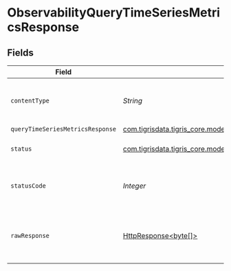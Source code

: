 # ObservabilityQueryTimeSeriesMetricsResponse


## Fields

| Field                                                                                                                            | Type                                                                                                                             | Required                                                                                                                         | Description                                                                                                                      |
| -------------------------------------------------------------------------------------------------------------------------------- | -------------------------------------------------------------------------------------------------------------------------------- | -------------------------------------------------------------------------------------------------------------------------------- | -------------------------------------------------------------------------------------------------------------------------------- |
| `contentType`                                                                                                                    | *String*                                                                                                                         | :heavy_check_mark:                                                                                                               | HTTP response content type for this operation                                                                                    |
| `queryTimeSeriesMetricsResponse`                                                                                                 | [com.tigrisdata.tigris_core.models.shared.QueryTimeSeriesMetricsResponse](../../models/shared/QueryTimeSeriesMetricsResponse.md) | :heavy_minus_sign:                                                                                                               | OK                                                                                                                               |
| `status`                                                                                                                         | [com.tigrisdata.tigris_core.models.shared.Status](../../models/shared/Status.md)                                                 | :heavy_minus_sign:                                                                                                               | Default error response                                                                                                           |
| `statusCode`                                                                                                                     | *Integer*                                                                                                                        | :heavy_check_mark:                                                                                                               | HTTP response status code for this operation                                                                                     |
| `rawResponse`                                                                                                                    | [HttpResponse<byte[]>](https://docs.oracle.com/en/java/javase/11/docs/api/java.net.http/java/net/http/HttpResponse.html)         | :heavy_minus_sign:                                                                                                               | Raw HTTP response; suitable for custom response parsing                                                                          |